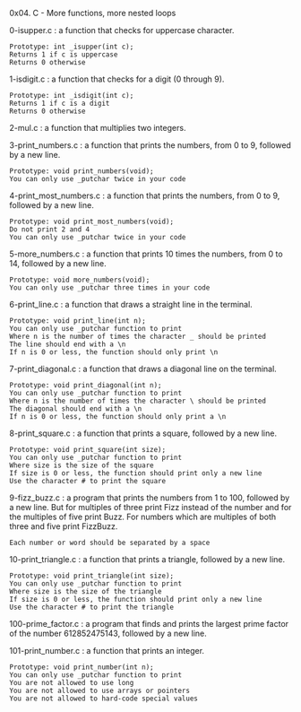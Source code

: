 0x04. C - More functions, more nested loops

0-isupper.c : a function that checks for uppercase character.

	Prototype: int _isupper(int c);
	Returns 1 if c is uppercase
	Returns 0 otherwise

1-isdigit.c :  a function that checks for a digit (0 through 9).

	Prototype: int _isdigit(int c);
	Returns 1 if c is a digit
	Returns 0 otherwise

2-mul.c : a function that multiplies two integers.

3-print_numbers.c : a function that prints the numbers, from 0 to 9, followed by a new line.

	Prototype: void print_numbers(void);
	You can only use _putchar twice in your code

4-print_most_numbers.c : a function that prints the numbers, from 0 to 9, followed by a new line.

	Prototype: void print_most_numbers(void);
	Do not print 2 and 4
	You can only use _putchar twice in your code

5-more_numbers.c : a function that prints 10 times the numbers, from 0 to 14, followed by a new line.

	Prototype: void more_numbers(void);
	You can only use _putchar three times in your code

6-print_line.c : a function that draws a straight line in the terminal.

	Prototype: void print_line(int n);
	You can only use _putchar function to print
	Where n is the number of times the character _ should be printed
	The line should end with a \n
	If n is 0 or less, the function should only print \n

7-print_diagonal.c : a function that draws a diagonal line on the terminal.

	Prototype: void print_diagonal(int n);
	You can only use _putchar function to print
	Where n is the number of times the character \ should be printed
	The diagonal should end with a \n
	If n is 0 or less, the function should only print a \n

8-print_square.c : a function that prints a square, followed by a new line.

	Prototype: void print_square(int size);
	You can only use _putchar function to print
	Where size is the size of the square
	If size is 0 or less, the function should print only a new line
	Use the character # to print the square

9-fizz_buzz.c :  a program that prints the numbers from 1 to 100, followed by a new line. 
	But for multiples of three print Fizz instead of the number and for the multiples of five print Buzz. 
	For numbers which are multiples of both three and five print FizzBuzz.

	Each number or word should be separated by a space

10-print_triangle.c : a function that prints a triangle, followed by a new line.

	Prototype: void print_triangle(int size);
	You can only use _putchar function to print
	Where size is the size of the triangle
	If size is 0 or less, the function should print only a new line
	Use the character # to print the triangle

100-prime_factor.c :  a program that finds and prints the largest prime factor of the number 612852475143, followed by a new line.

101-print_number.c : a function that prints an integer.

	Prototype: void print_number(int n);
	You can only use _putchar function to print
	You are not allowed to use long
	You are not allowed to use arrays or pointers
	You are not allowed to hard-code special values
